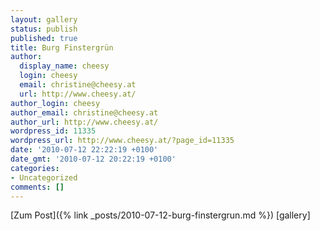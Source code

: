 ```yaml
---
layout: gallery
status: publish
published: true
title: Burg Finstergrün
author:
  display_name: cheesy
  login: cheesy
  email: christine@cheesy.at
  url: http://www.cheesy.at/
author_login: cheesy
author_email: christine@cheesy.at
author_url: http://www.cheesy.at/
wordpress_id: 11335
wordpress_url: http://www.cheesy.at/?page_id=11335
date: '2010-07-12 22:22:19 +0100'
date_gmt: '2010-07-12 20:22:19 +0100'
categories:
- Uncategorized
comments: []
---
```


[Zum Post]({% link _posts/2010-07-12-burg-finstergrun.md %})
[gallery]<!--:-->
